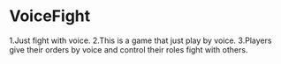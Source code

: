 # VoiceFight
1.Just fight with voice.
2.This is a game that just play by voice.
3.Players give their orders by voice and control their roles fight with others. 

